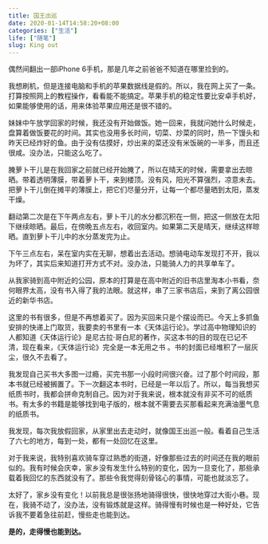 ```yaml
---
title: 国王出巡
date: 2020-01-14T14:58:20+08:00
categories: ["生活"]
life: ["随笔"]
slug: King out
---
```


偶然间翻出一部iPhone 6手机，那是几年之前爸爸不知道在哪里捡到的。

我想刷机，但是连接电脑和手机的苹果数据线是假的。所以，我在网上买了一条。打算按照网上的教程操作，看看能不能搞定。苹果手机的稳定性要比安卓手机好，如果能够使用的话，用来体验苹果应用还是很不错的。

妹妹中午放学回家的时候，我还没有开始做饭。她一回来，我就问她什么时候走，盘算着做饭要花的时间。其实也没用多长时间，切菜、炒菜的同时，热一下馒头和昨天已经炸好的鱼。由于没有估摸好，炒出来的菜还没有米饭碗的一半多，而且还很咸。没办法，只能这么吃了。

腌萝卜干儿是在我回家之前就已经开始腌了，所以在晴天的时候，需要拿出去晾晒。带着透明薄膜，带着萝卜干，来到楼顶。没有风，阳光不算强烈，凉意未去。把萝卜干儿倒在摊平的薄膜上，把它们尽量分开，让每一个都尽量晒到太阳，蒸发干燥。

翻动第二次是在下午两点左右，萝卜干儿的水分都沉积在一侧，把这一侧放在太阳下继续晾晒。最后，在傍晚五点左右，收回室内。如果第二天是晴天，继续这样晾晒。直到萝卜干儿中的水分蒸发完为止。

下午三点左右，呆在室内实在无聊，想着出去活动。想骑电动车发现打不开，我以为坏了，其实后来知道打开方式不对。没办法，只能骑人力的共享单车了。

从我家骑到高中附近的公园，原本的打算是在高中附近的旧书店里淘本小书看，奈何眼界太高，没有书入得了我的法眼。就这样，串了三家书店后，来到了离公园很近的新华书店。

这里的书有很多，但是不再想着买了。因为买回来只是个摆设而已。今天上多抓鱼安排的快递上门取货，我要卖的书里有一本《天体运行论》。学过高中物理知识的人都知道《天体运行论》是尼古拉·哥白尼的著作，买这本书的目的现在已记不清，现在看来，《天体运行论》完全是一本无用之书 。书的封面已经堆积了一层灰尘，很久不去看了。

我发现自己买书大多图一过瘾，买完书那一小段时间很兴奋。过了那个时间段，那本书就已经被搁置了。下一次翻这本书时，已经是一年以后了。所以，每当我想买纸质书时，我都会拼命克制自己。因为对于我来说，根本就没有非买不可的纸质书。有太多的书籍是能够找到电子版的，根本就不需要去买那看起来充满油墨气息的纸质书。

我发现，每次我放假回家，从家里出去走动时，就像国王出巡一般。看着自己生活了六七的地方，每到一处，都有一处回忆在这里。

对于我来说，我特别喜欢骑车穿过熟悉的街道，好像那些过去的时间还在我的眼前似的。我有时候会庆幸，家乡没有发生什么特别的变化，因为一旦变化了，那些承载着我回忆的东西就没有了。那些令我觉得刻骨铭心的事情，可能也就淡忘了。

太好了，家乡没有变化！以前我总是很张扬地骑得很快，很快地穿过大街小巷。现在，我骑不动了，没办法，没有锻炼就是这样。骑得慢有时候也是一种好处，它告诉我不要着急往前赶，慢些走也能到达。

**是的，走得慢也能到达。**
